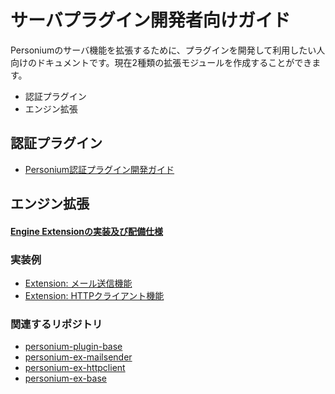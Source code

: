 # サーバプラグイン開発者向けガイド

Personiumのサーバ機能を拡張するために、プラグインを開発して利用したい人向けのドキュメントです。現在2種類の拡張モジュールを作成することができます。

* 認証プラグイン
* エンジン拡張

## 認証プラグイン

* [Personium認証プラグイン開発ガイド](./Personium_AuthenticationPluginDeveloperManual.md)

## エンジン拡張

#### [Engine Extensionの実装及び配備仕様](./EngineExtension_Imple_and_Deploy.md)  
### 実装例
* [Extension: メール送信機能](./Extension_Send_Mail.md)
* [Extension: HTTPクライアント機能](https://github.com/personium/personium-ex-httpclient)


### 関連するリポジトリ

* [personium-plugin-base](https://github.com/personium/personium-plugin-base)
* [personium-ex-mailsender](https://github.com/personium/personium-ex-mailsender)
* [personium-ex-httpclient](https://github.com/personium/personium-ex-httpclient)
* [personium-ex-base](https://github.com/personium/personium-ex-base)
